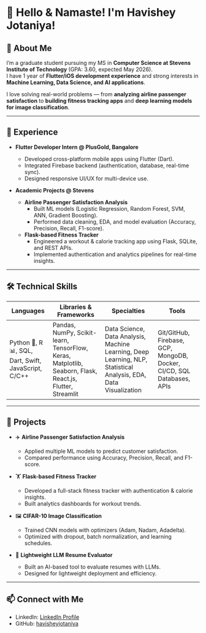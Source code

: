 # 👋 Hello & Namaste! I'm Havishey Jotaniya!

## 🚀 About Me
I’m a graduate student pursuing my MS in **Computer Science at Stevens Institute of Technology** (GPA: 3.60, expected May 2026).  
I have 1 year of **Flutter/iOS development experience** and strong interests in **Machine Learning, Data Science, and AI applications**.  

I love solving real-world problems — from **analyzing airline passenger satisfaction** to **building fitness tracking apps** and **deep learning models for image classification**.

---

## 💼 Experience
- **Flutter Developer Intern @ PlusGold, Bangalore**  
  - Developed cross-platform mobile apps using Flutter (Dart).  
  - Integrated Firebase backend (authentication, database, real-time sync).  
  - Designed responsive UI/UX for multi-device use.  

- **Academic Projects @ Stevens**  
  - **Airline Passenger Satisfaction Analysis**  
    - Built ML models (Logistic Regression, Random Forest, SVM, ANN, Gradient Boosting).  
    - Performed data cleaning, EDA, and model evaluation (Accuracy, Precision, Recall, F1-score).  
  - **Flask-based Fitness Tracker**  
    - Engineered a workout & calorie tracking app using Flask, SQLite, and REST APIs.  
    - Implemented authentication and analytics pipelines for real-time insights.  

---

## 🛠 Technical Skills

| **Languages** | **Libraries & Frameworks** | **Specialties** | **Tools** |
|---------------|-----------------------------|-----------------|-----------|
| Python 🐍, R 📊, SQL, Dart, Swift, JavaScript, C/C++ | Pandas, NumPy, Scikit-learn, TensorFlow, Keras, Matplotlib, Seaborn, Flask, React.js, Flutter, Streamlit | Data Science, Data Analysis, Machine Learning, Deep Learning, NLP, Statistical Analysis, EDA, Data Visualization | Git/GitHub, Firebase, GCP, MongoDB, Docker, CI/CD, SQL Databases, APIs |



---

## 🌟 Projects
- ✈️ **Airline Passenger Satisfaction Analysis**  
  - Applied multiple ML models to predict customer satisfaction.  
  - Compared performance using Accuracy, Precision, Recall, and F1-score.  

- 🏋️ **Flask-based Fitness Tracker**  
  - Developed a full-stack fitness tracker with authentication & calorie insights.  
  - Built analytics dashboards for workout trends.  

- 🖼️ **CIFAR-10 Image Classification**  
  - Trained CNN models with optimizers (Adam, Nadam, Adadelta).  
  - Optimized with dropout, batch normalization, and learning schedules.  

- 📄 **Lightweight LLM Resume Evaluator**  
  - Built an AI-based tool to evaluate resumes with LLMs.  
  - Designed for lightweight deployment and efficiency.  

---

## 📫 Connect with Me
- LinkedIn: [LinkedIn Profile](https://linkedin.com/in/havisheyjotaniya)  
- GitHub: [havisheyjotaniya](https://github.com/havisheyjotaniya)  
